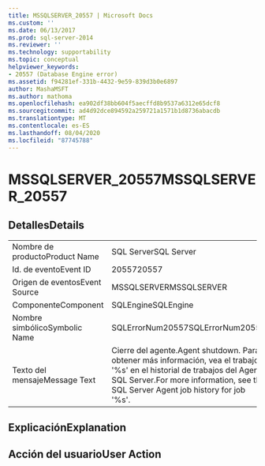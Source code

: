 ```yaml
---
title: MSSQLSERVER_20557 | Microsoft Docs
ms.custom: ''
ms.date: 06/13/2017
ms.prod: sql-server-2014
ms.reviewer: ''
ms.technology: supportability
ms.topic: conceptual
helpviewer_keywords:
- 20557 (Database Engine error)
ms.assetid: f94281ef-331b-4432-9e59-839d3b0e6897
author: MashaMSFT
ms.author: mathoma
ms.openlocfilehash: ea902df38bb604f5aecffd8b9537a6312e65dcf8
ms.sourcegitcommit: ad4d92dce894592a259721a1571b1d8736abacdb
ms.translationtype: MT
ms.contentlocale: es-ES
ms.lasthandoff: 08/04/2020
ms.locfileid: "87745788"
---
```

# <a name="mssqlserver_20557"></a><span data-ttu-id="97421-102">MSSQLSERVER_20557</span><span class="sxs-lookup"><span data-stu-id="97421-102">MSSQLSERVER_20557</span></span>
    
## <a name="details"></a><span data-ttu-id="97421-103">Detalles</span><span class="sxs-lookup"><span data-stu-id="97421-103">Details</span></span>  
  
|||  
|-|-|  
|<span data-ttu-id="97421-104">Nombre de producto</span><span class="sxs-lookup"><span data-stu-id="97421-104">Product Name</span></span>|<span data-ttu-id="97421-105">SQL Server</span><span class="sxs-lookup"><span data-stu-id="97421-105">SQL Server</span></span>|  
|<span data-ttu-id="97421-106">Id. de evento</span><span class="sxs-lookup"><span data-stu-id="97421-106">Event ID</span></span>|<span data-ttu-id="97421-107">20557</span><span class="sxs-lookup"><span data-stu-id="97421-107">20557</span></span>|  
|<span data-ttu-id="97421-108">Origen de eventos</span><span class="sxs-lookup"><span data-stu-id="97421-108">Event Source</span></span>|<span data-ttu-id="97421-109">MSSQLSERVER</span><span class="sxs-lookup"><span data-stu-id="97421-109">MSSQLSERVER</span></span>|  
|<span data-ttu-id="97421-110">Componente</span><span class="sxs-lookup"><span data-stu-id="97421-110">Component</span></span>|<span data-ttu-id="97421-111">SQLEngine</span><span class="sxs-lookup"><span data-stu-id="97421-111">SQLEngine</span></span>|  
|<span data-ttu-id="97421-112">Nombre simbólico</span><span class="sxs-lookup"><span data-stu-id="97421-112">Symbolic Name</span></span>|<span data-ttu-id="97421-113">SQLErrorNum20557</span><span class="sxs-lookup"><span data-stu-id="97421-113">SQLErrorNum20557</span></span>|  
|<span data-ttu-id="97421-114">Texto del mensaje</span><span class="sxs-lookup"><span data-stu-id="97421-114">Message Text</span></span>|<span data-ttu-id="97421-115">Cierre del agente.</span><span class="sxs-lookup"><span data-stu-id="97421-115">Agent shutdown.</span></span> <span data-ttu-id="97421-116">Para obtener más información, vea el trabajo '%s' en el historial de trabajos del Agente SQL Server.</span><span class="sxs-lookup"><span data-stu-id="97421-116">For more information, see the SQL Server Agent job history for job '%s'.</span></span>|  
  
## <a name="explanation"></a><span data-ttu-id="97421-117">Explicación</span><span class="sxs-lookup"><span data-stu-id="97421-117">Explanation</span></span>  
  
## <a name="user-action"></a><span data-ttu-id="97421-118">Acción del usuario</span><span class="sxs-lookup"><span data-stu-id="97421-118">User Action</span></span>  
  
